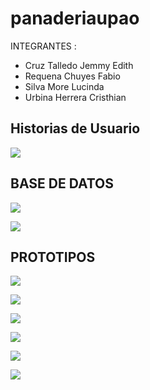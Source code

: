 # panaderiaupao
INTEGRANTES :

* Cruz Talledo Jemmy Edith
* Requena Chuyes Fabio
* Silva More Lucinda
* Urbina Herrera Cristhian

Historias de Usuario
-----------------------


![](https://i.imgur.com/w5zQtoY.png)

BASE DE DATOS
-------------

![](https://i.imgur.com/ykkIpgo.png)

![](https://i.imgur.com/on6t4Ss.png)


PROTOTIPOS
-------------------

[![](https://i.imgur.com/TDAupg4.png)
](https://)

![](https://i.imgur.com/NCEopZh.png)

![](https://i.imgur.com/a2EjMeX.png)

![](https://i.imgur.com/RnfJF3V.png)

![](https://i.imgur.com/EyF55zA.png)

![](https://i.imgur.com/XwMKt1p.png)


